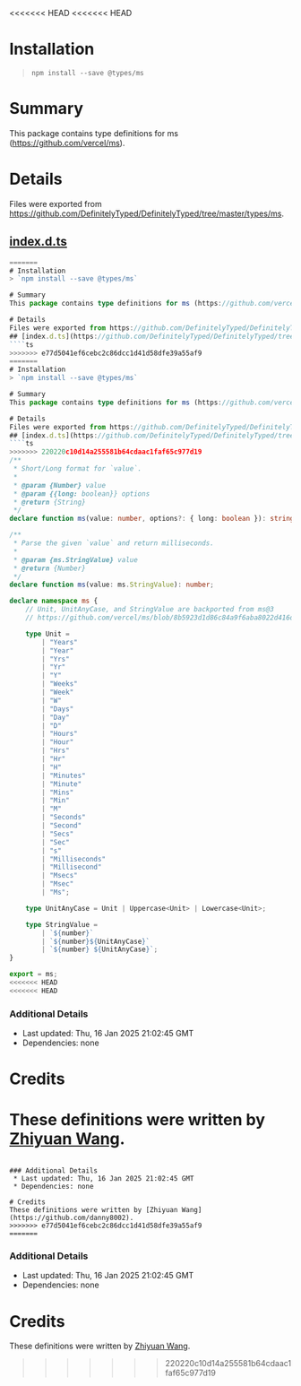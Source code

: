 <<<<<<< HEAD
<<<<<<< HEAD
# Installation
> `npm install --save @types/ms`

# Summary
This package contains type definitions for ms (https://github.com/vercel/ms).

# Details
Files were exported from https://github.com/DefinitelyTyped/DefinitelyTyped/tree/master/types/ms.
## [index.d.ts](https://github.com/DefinitelyTyped/DefinitelyTyped/tree/master/types/ms/index.d.ts)
````ts
=======
# Installation
> `npm install --save @types/ms`

# Summary
This package contains type definitions for ms (https://github.com/vercel/ms).

# Details
Files were exported from https://github.com/DefinitelyTyped/DefinitelyTyped/tree/master/types/ms.
## [index.d.ts](https://github.com/DefinitelyTyped/DefinitelyTyped/tree/master/types/ms/index.d.ts)
````ts
>>>>>>> e77d5041ef6cebc2c86dcc1d41d58dfe39a55af9
=======
# Installation
> `npm install --save @types/ms`

# Summary
This package contains type definitions for ms (https://github.com/vercel/ms).

# Details
Files were exported from https://github.com/DefinitelyTyped/DefinitelyTyped/tree/master/types/ms.
## [index.d.ts](https://github.com/DefinitelyTyped/DefinitelyTyped/tree/master/types/ms/index.d.ts)
````ts
>>>>>>> 220220c10d14a255581b64cdaac1faf65c977d19
/**
 * Short/Long format for `value`.
 *
 * @param {Number} value
 * @param {{long: boolean}} options
 * @return {String}
 */
declare function ms(value: number, options?: { long: boolean }): string;

/**
 * Parse the given `value` and return milliseconds.
 *
 * @param {ms.StringValue} value
 * @return {Number}
 */
declare function ms(value: ms.StringValue): number;

declare namespace ms {
    // Unit, UnitAnyCase, and StringValue are backported from ms@3
    // https://github.com/vercel/ms/blob/8b5923d1d86c84a9f6aba8022d416dcf2361aa8d/src/index.ts

    type Unit =
        | "Years"
        | "Year"
        | "Yrs"
        | "Yr"
        | "Y"
        | "Weeks"
        | "Week"
        | "W"
        | "Days"
        | "Day"
        | "D"
        | "Hours"
        | "Hour"
        | "Hrs"
        | "Hr"
        | "H"
        | "Minutes"
        | "Minute"
        | "Mins"
        | "Min"
        | "M"
        | "Seconds"
        | "Second"
        | "Secs"
        | "Sec"
        | "s"
        | "Milliseconds"
        | "Millisecond"
        | "Msecs"
        | "Msec"
        | "Ms";

    type UnitAnyCase = Unit | Uppercase<Unit> | Lowercase<Unit>;

    type StringValue =
        | `${number}`
        | `${number}${UnitAnyCase}`
        | `${number} ${UnitAnyCase}`;
}

export = ms;
<<<<<<< HEAD
<<<<<<< HEAD

````

### Additional Details
 * Last updated: Thu, 16 Jan 2025 21:02:45 GMT
 * Dependencies: none

# Credits
These definitions were written by [Zhiyuan Wang](https://github.com/danny8002).
=======

````

### Additional Details
 * Last updated: Thu, 16 Jan 2025 21:02:45 GMT
 * Dependencies: none

# Credits
These definitions were written by [Zhiyuan Wang](https://github.com/danny8002).
>>>>>>> e77d5041ef6cebc2c86dcc1d41d58dfe39a55af9
=======

````

### Additional Details
 * Last updated: Thu, 16 Jan 2025 21:02:45 GMT
 * Dependencies: none

# Credits
These definitions were written by [Zhiyuan Wang](https://github.com/danny8002).
>>>>>>> 220220c10d14a255581b64cdaac1faf65c977d19
